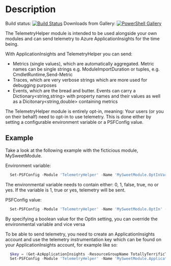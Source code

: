 # Description

Build status: [![Build Status](https://dev.azure.com/japete/TelemetryHelper/_apis/build/status/TelemetryHelper-Release?branchName=master)](https://dev.azure.com/japete/TelemetryHelper/_build/latest?definitionId=7&branchName=master)
Downloads from Gallery: [![PowerShell Gallery](https://img.shields.io/powershellgallery/dt/TelemetryHelper.svg)](https://www.powershellgallery.com/packages/TelemetryHelper/)

The TelemetryHelper module is intended to be used alongside your own modules and can send telemetry to Azure ApplicationInsights for the time being.

With ApplicationInsights and TelemetryHelper you can send:
- Metrics (single values), which are automatically aggregated. Metric names can be single strings e.g. ModuleImportDuration or tuples, e.g. CmdletRuntime,Send-Metric
- Traces, which are very verbose strings which are more used for debugging purposes
- Events, which are the bread and butter. Events can carry a Dictionary<string,string> with property names and their values as well as a Dicitonary<string,double> containing metrics

The TelemetryHelper module is entirely opt-in, meaning: Your users (or you on their behalf) need to opt-in to use telemetry. This is done either
by setting a configurable environment variable or a PSFConfig value.

## Example

Take a look at the following example with the ficticious module, MySweetModule.

Environment variable:  

```powershell
  Set-PSFConfig -Module 'TelemetryHelper' -Name 'MySweetModule.OptInVariable' -Value 'de.janhendrikpeters.telemetryoptin' -PassThru | Register-PSFConfig
```

The environmental variable needs to contain either: 0, 1, false, true, no or yes. If the variable is 1, true or yes, telemetry will be sent.

PSFConfig value:  

```powershell
  Set-PSFConfig -Module 'TelemetryHelper' -Name 'MySweetModule.OptIn' -Value $false -PassThru | Register-PSFConfig
```

By specifying a boolean value for the OptIn setting, you can override the environmental variable and vice versa

To be able to send telemetry, you need to create an ApplicationInsights account and use the telemetry instrumentation key
which can be found on your ApplicationInsights account, for example like so:  

```powershell
  $key = (Get-AzApplicationInsights -ResourceGroupName TotallyTerrificTelemetryTest -Name TurboTelemetry).InstrumentationKey
  Set-PSFConfig -Module 'TelemetryHelper' -Name 'MySweetModule.ApplicationInsights.InstrumentationKey' -Value $key -PassThru | Register-PSFConfig
```
